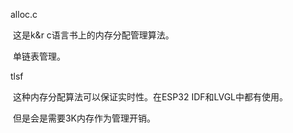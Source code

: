 alloc.c

​	这是k&r  c语言书上的内存分配管理算法。

​	单链表管理。

tlsf

​	这种内存分配算法可以保证实时性。在ESP32 IDF和LVGL中都有使用。

​    但是会是需要3K内存作为管理开销。